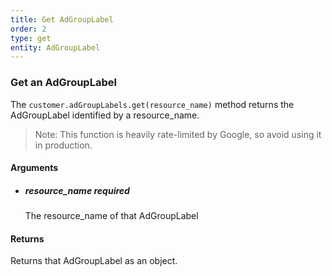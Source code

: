 ```yaml
---
title: Get AdGroupLabel 
order: 2
type: get
entity: AdGroupLabel 
---
```


### Get an AdGroupLabel 

The `customer.adGroupLabels.get(resource_name)` method returns the AdGroupLabel identified by a resource_name. 

> Note: This function is heavily rate-limited by Google, so avoid using it in production.


#### Arguments

- 	##### resource_name _required_
	The resource_name of that AdGroupLabel


#### Returns

Returns that AdGroupLabel as an object.
